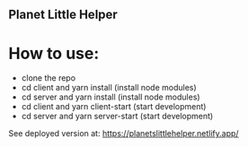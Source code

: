 ## Planet Little Helper

# How to use:

- clone the repo
- cd client and yarn install (install node modules)
- cd server and yarn install (install node modules)
- cd client and yarn client-start (start development)
- cd server and yarn server-start (start development)

See deployed version at: https://planetslittlehelper.netlify.app/